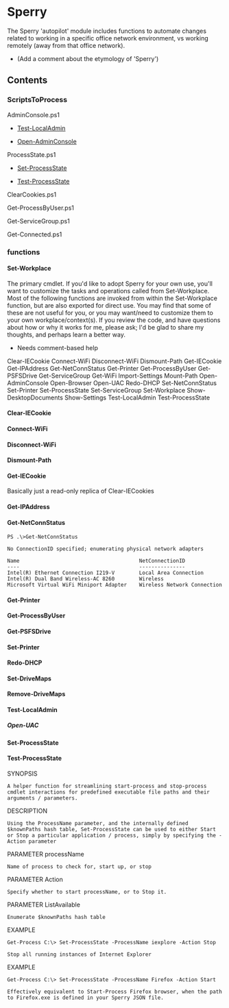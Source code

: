 # Sperry

The Sperry 'autopilot' module includes functions to automate changes related to working in a specific office network environment, vs working remotely (away from that office network).

 - (Add a comment about the etymology of 'Sperry')

## Contents

### ScriptsToProcess

AdminConsole.ps1

- [Test-LocalAdmin](#test-localadmin)

- [Open-AdminConsole](#open-adminconsole)

ProcessState.ps1

- [Set-ProcessState](#set-processstate)

- [Test-ProcessState](#test-processstate)

ClearCookies.ps1

Get-ProcessByUser.ps1

Get-ServiceGroup.ps1

Get-Connected.ps1

### functions

#### Set-Workplace

The primary cmdlet. If you'd like to adopt Sperry for your own use, you'll want to customize the tasks and operations called from Set-Workplace. Most of the following functions are invoked from within the Set-Workplace function, but are also exported for direct use. You may find that some of these are not useful for you, or you may want/need to customize them to your own workplace/context(s). If you review the code, and have questions about how or why it works for me, please ask; I'd be glad to share my thoughts, and perhaps learn a better way.

- Needs comment-based help

Clear-IECookie
Connect-WiFi
Disconnect-WiFi
Dismount-Path
Get-IECookie
Get-IPAddress
Get-NetConnStatus
Get-Printer
Get-ProcessByUser
Get-PSFSDrive
Get-ServiceGroup
Get-WiFi
Import-Settings
Mount-Path
Open-AdminConsole
Open-Browser
Open-UAC
Redo-DHCP
Set-NetConnStatus
Set-Printer
Set-ProcessState
Set-ServiceGroup
Set-Workplace
Show-DesktopDocuments
Show-Settings
Test-LocalAdmin
Test-ProcessState

#### Clear-IECookie

#### Connect-WiFi

#### Disconnect-WiFi

#### Dismount-Path

#### Get-IECookie

Basically just a read-only replica of Clear-IECookies

#### Get-IPAddress

#### Get-NetConnStatus

    PS .\>Get-NetConnStatus

    No ConnectionID specified; enumerating physical network adapters

    Name                                       NetConnectionID
    ----                                       ---------------
    Intel(R) Ethernet Connection I219-V        Local Area Connection
    Intel(R) Dual Band Wireless-AC 8260        Wireless
    Microsoft Virtual WiFi Miniport Adapter    Wireless Network Connection

#### Get-Printer

#### Get-ProcessByUser

#### Get-PSFSDrive

#### Set-Printer

#### Redo-DHCP

#### Set-DriveMaps

#### Remove-DriveMaps

#### Test-LocalAdmin

##### Open-UAC

#### Set-ProcessState

#### Test-ProcessState

SYNOPSIS

    A helper function for streamlining start-process and stop-process cmdlet interactions for predefined executable file paths and their arguments / parameters.

DESCRIPTION

    Using the ProcessName parameter, and the internally defined $knownPaths hash table, Set-ProcessState can be used to either Start or Stop a particular application / process, simply by specifying the -Action parameter

PARAMETER processName

    Name of process to check for, start up, or stop

PARAMETER Action

    Specify whether to start processName, or to Stop it.

PARAMETER ListAvailable

    Enumerate $knownPaths hash table

EXAMPLE

    Get-Process C:\> Set-ProcessState -ProcessName iexplore -Action Stop

    Stop all running instances of Internet Explorer

EXAMPLE

    Get-Process C:\> Set-ProcessState -ProcessName Firefox -Action Start

    Effectively equivalent to Start-Process Firefox browser, when the path to Firefox.exe is defined in your Sperry JSON file.
